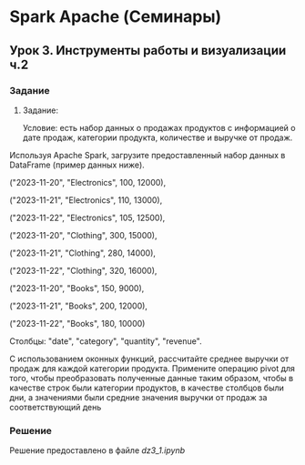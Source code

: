 # Spark Apache (Семинары)
## Урок 3. Инструменты работы и визуализации ч.2

### Задание

1. Задание:

    Условие: есть набор данных о продажах продуктов с информацией о дате продаж, категории продукта, количестве и выручке от продаж.

Используя Apache Spark, загрузите предоставленный набор данных в DataFrame (пример данных ниже).

("2023-11-20", "Electronics", 100, 12000),

("2023-11-21", "Electronics", 110, 13000),

("2023-11-22", "Electronics", 105, 12500),

("2023-11-20", "Clothing", 300, 15000),

("2023-11-21", "Clothing", 280, 14000),

("2023-11-22", "Clothing", 320, 16000),

("2023-11-20", "Books", 150, 9000),

("2023-11-21", "Books", 200, 12000),

("2023-11-22", "Books", 180, 10000)

Столбцы: "date", "category", "quantity", "revenue".

С использованием оконных функций, рассчитайте среднее выручки от продаж для каждой категории продукта. Примените операцию pivot для того, 
чтобы преобразовать полученные данные таким образом, чтобы в качестве строк были категории продуктов, в качестве столбцов были дни, 
а значениями были средние значения выручки от продаж за соответствующий день

### Решение

Решение предоставлено в файле *dz3_1.ipynb*

